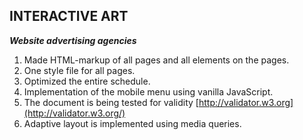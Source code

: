 ## INTERACTIVE ART

***Website advertising agencies***
1. Made HTML-markup of all pages and all elements on the pages.
2. One style file for all pages.
3. Optimized the entire schedule.
4. Implementation of the mobile menu using vanilla JavaScript.
5. The document is being tested for validity [http://validator.w3.org](http://validator.w3.org/)
6. Adaptive layout is implemented using media queries.